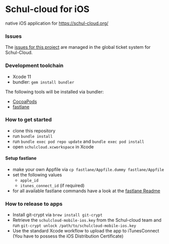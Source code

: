 # Schul-cloud for iOS
native iOS application for https://schul-cloud.org/

### Issues
The [issues for this project](https://ticketsystem.schul-cloud.org/projects/IOS/issues) are managed in the global ticket system for Schul-Cloud.

### Development toolchain
- Xcode 11
- bundler: `gem install bundler`

The following tools will be installed via bundler:
- [CocoaPods](https://cocoapods.org/)
- [fastlane](https://fastlane.tools/)

### How to get started
- clone this repository
- run `bundle install`
- run `bundle exec pod repo update` and `bundle exec pod install`
- open `schulcloud.xcworkspace` in Xcode

#### Setup fastlane
- make your own Appfile via `cp fastlane/Appfile.dummy fastlane/Appfile`
- set the following values
  - `apple_id`
  - `itunes_connect_id` (if required)
- for all available fastlane commands have a look at the [fastlane Readme](https://github.com/schul-cloud/schulcloud-mobile-ios/tree/master/fastlane/)

### How to release to apps
- Install git-crypt via `brew install git-crypt`
- Retrieve the `schulcloud-mobile-ios.key` from the Schul-cloud team and run `git-crypt unlock /path/to/schulcloud-mobile-ios.key`
- Use the standard Xcode workflow to upload the app to iTunesConnect (You have to possess the iOS Distribution Certificate)

